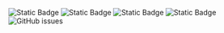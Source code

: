 ![Static Badge](https://img.shields.io/badge/blacklists-60-000000) ![Static Badge](https://img.shields.io/badge/blacklisted-2687360-cc0000) ![Static Badge](https://img.shields.io/badge/whitelisted-2245-00CC00) ![Static Badge](https://img.shields.io/badge/streaming_blacklist-28107-000000) ![GitHub issues](https://img.shields.io/github/issues/fabriziosalmi/blacklists)
